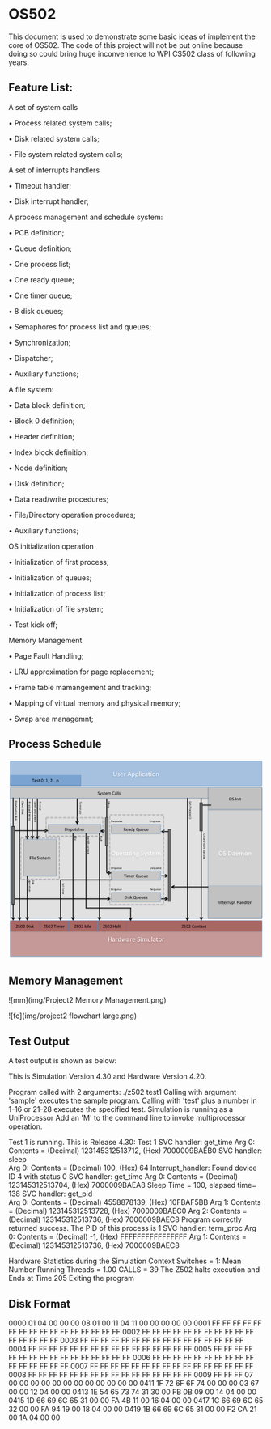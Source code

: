 # OS502

This document is used to demonstrate some basic ideas of implement the core of OS502. The code of this project will not be put online because doing so could bring huge inconvenience to WPI CS502 class of following years. 

## Feature List:
A set of system calls

• Process related system calls;


• Disk related system calls;

• File system related system calls;

A set of interrupts handlers

• Timeout handler;

• Disk interrupt handler;

A process management and schedule system:

• PCB definition;

• Queue definition;

• One process list;

• One ready queue;

• One timer queue;

• 8 disk queues;

• Semaphores for process list and queues;

• Synchronization;

• Dispatcher;

• Auxiliary functions;

A file system:

• Data block definition;

• Block 0 definition;

• Header definition;

• Index block definition;

• Node definition;

• Disk definition;

• Data read/write procedures;

• File/Directory operation procedures;

• Auxiliary functions;

OS initialization operation

• Initialization of first process;

• Initialization of queues;

• Initialization of process list;

• Initialization of file system;

• Test kick off;

Memory Management

• Page Fault Handling;

• LRU approximation for page replacement;

• Frame table mamangement and tracking;

• Mapping of virtual memory and physical memory;

• Swap area managemnt;


## Process Schedule

![process](img/process.png)

## Memory Management

![mm](img/Project2 Memory Management.png)

![fc](img/project2 flowchart large.png)


## Test Output

A test output is shown as below:

This is Simulation Version 4.30 and Hardware Version 4.20.

Program called with 2 arguments: ./z502 test1
Calling with argument 'sample' executes the sample program.
Calling with 'test' plus a number in 1-16 or 21-28 executes the specified test.
Simulation is running as a UniProcessor
Add an 'M' to the command line to invoke multiprocessor operation.

Test 1 is running.
This is Release 4.30:  Test 1
SVC handler: get_time 
Arg 0: Contents = (Decimal) 123145312513712,  (Hex) 7000009BAEB0
SVC handler: sleep    
Arg 0: Contents = (Decimal)      100,  (Hex)       64
Interrupt_handler: Found device ID 4 with status 0
SVC handler: get_time 
Arg 0: Contents = (Decimal) 123145312513704,  (Hex) 7000009BAEA8
Sleep Time = 100, elapsed time= 138
SVC handler: get_pid  
Arg 0: Contents = (Decimal) 4558878139,  (Hex) 10FBAF5BB
Arg 1: Contents = (Decimal) 123145312513728,  (Hex) 7000009BAEC0
Arg 2: Contents = (Decimal) 123145312513736,  (Hex) 7000009BAEC8
Program correctly returned success.
The PID of this process is 1
SVC handler: term_proc
Arg 0: Contents = (Decimal)       -1,  (Hex) FFFFFFFFFFFFFFFF
Arg 1: Contents = (Decimal) 123145312513736,  (Hex) 7000009BAEC8

Hardware Statistics during the Simulation
Context Switches =     1:  Mean Number Running Threads =   1.00   CALLS =    39
  The Z502 halts execution and Ends at Time 205
Exiting the program

## Disk Format

0000 01 04 00 00 00 08 01 00 11 04 11 00 00 00 00 00 
0001 FF FF FF FF FF FF FF FF FF FF FF FF FF FF FF FF 
0002 FF FF FF FF FF FF FF FF FF FF FF FF FF FF FF FF 
0003 FF FF FF FF FF FF FF FF FF FF FF FF FF FF FF FF 
0004 FF FF FF FF FF FF FF FF FF FF FF FF FF FF FF FF 
0005 FF FF FF FF FF FF FF FF FF FF FF FF FF FF FF FF 
0006 FF FF FF FF FF FF FF FF FF FF FF FF FF FF FF FF 
0007 FF FF FF FF FF FF FF FF FF FF FF FF FF FF FF FF 
0008 FF FF FF FF FF FF FF FF FF FF FF FF FF FF FF FF 
0009 FF FF FF 07 00 00 00 00 00 00 00 00 00 00 00 00 
0411 1F 72 6F 6F 74 00 00 00 03 67 00 00 12 04 00 00 
0413 1E 54 65 73 74 31 30 00 FB 0B 09 00 14 04 00 00 
0415 1D 66 69 6C 65 31 00 00 FA 4B 11 00 16 04 00 00 
0417 1C 66 69 6C 65 32 00 00 FA 94 19 00 18 04 00 00 
0419 1B 66 69 6C 65 31 00 00 F2 CA 21 00 1A 04 00 00 

